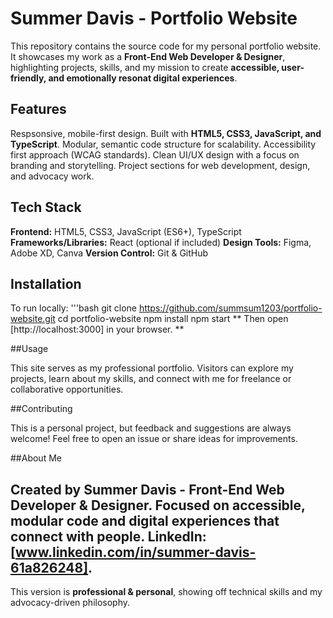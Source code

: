 # Summer Davis - Portfolio Website
This repository contains the source code for my personal portfolio website. It showcases my work as a **Front-End Web Developer & Designer**, highlighting projects, skills, and my mission to create **accessible, user-friendly, and emotionally resonat digital experiences**.

## Features

Respsonsive, mobile-first design.
Built with **HTML5, CSS3, JavaScript, and TypeScript**.
Modular, semantic code structure for scalability.
Accessibility first approach (WCAG standards).
Clean UI/UX design with a focus on branding and storytelling.
Project sections for web development, design, and advocacy work.

## Tech Stack

**Frontend:** HTML5, CSS3, JavaScript (ES6+), TypeScript
**Frameworks/Libraries:** React (optional if included)
**Design Tools:** Figma, Adobe XD, Canva
**Version Control:** Git & GitHub

## Installation

To run locally:
'''bash
git clone https://github.com/summsum1203/portfolio-website.git
cd portfolio-website
npm install
npm start
** Then open [http://localhost:3000] in your browser. **

##Usage

This site serves as my professional portfolio. Visitors can explore my projects, learn about my skills, and connect with me for freelance or collaborative opportunities. 

##Contributing

This is a personal project, but feedback and suggestions are always welcome! Feel free to open an issue or share ideas for improvements.

##About Me

Created by Summer Davis - Front-End Web Developer & Designer.
Focused on accessible, modular code and digital experiences that connect with people. 
LinkedIn: [www.linkedin.com/in/summer-davis-61a826248].
---
This version is **professional & personal**, showing off technical skills and my advocacy-driven philosophy. 

